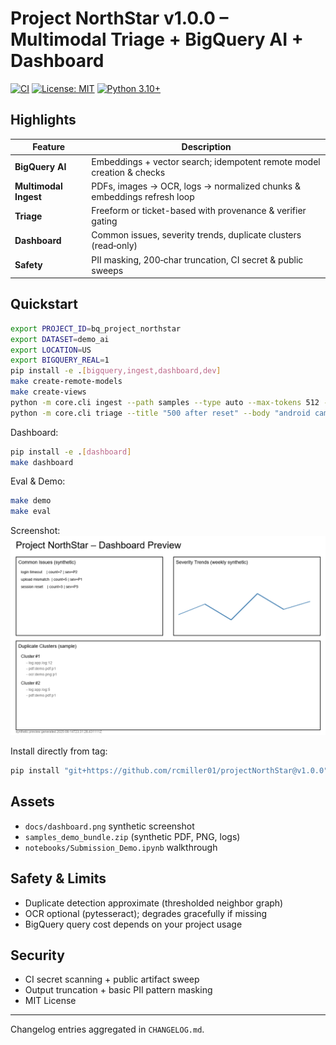 # Project NorthStar v1.0.0 – Multimodal Triage + BigQuery AI + Dashboard

[![CI](https://github.com/rcmiller01/projectNorthStar/actions/workflows/ci.yml/badge.svg)](https://github.com/rcmiller01/projectNorthStar/actions/workflows/ci.yml)
[![License: MIT](https://img.shields.io/badge/License-MIT-yellow.svg)](../LICENSE)
[![Python 3.10+](https://img.shields.io/badge/python-3.10%2B-blue)](https://www.python.org/)

## Highlights

| Feature | Description |
|---------|-------------|
| **BigQuery AI** | Embeddings + vector search; idempotent remote model creation & checks |
| **Multimodal Ingest** | PDFs, images → OCR, logs → normalized chunks & embeddings refresh loop |
| **Triage** | Freeform or ticket-based with provenance & verifier gating |
| **Dashboard** | Common issues, severity trends, duplicate clusters (read‑only) |
| **Safety** | PII masking, 200‑char truncation, CI secret & public sweeps |

## Quickstart
```bash
export PROJECT_ID=bq_project_northstar
export DATASET=demo_ai
export LOCATION=US
export BIGQUERY_REAL=1
pip install -e .[bigquery,ingest,dashboard,dev]
make create-remote-models
make create-views
python -m core.cli ingest --path samples --type auto --max-tokens 512 --refresh-loop
python -m core.cli triage --title "500 after reset" --body "android camera" --severity P1 --out out/plan.md
```

Dashboard:
```bash
pip install -e .[dashboard]
make dashboard
```

Eval & Demo:
```bash
make demo
make eval
```

Screenshot:
![Dashboard Preview](dashboard.png)

Install directly from tag:
```bash
pip install "git+https://github.com/rcmiller01/projectNorthStar@v1.0.0"
```

## Assets
- `docs/dashboard.png` synthetic screenshot
- `samples_demo_bundle.zip` (synthetic PDF, PNG, logs)
- `notebooks/Submission_Demo.ipynb` walkthrough

## Safety & Limits
- Duplicate detection approximate (thresholded neighbor graph)
- OCR optional (pytesseract); degrades gracefully if missing
- BigQuery query cost depends on your project usage

## Security
- CI secret scanning + public artifact sweep
- Output truncation + basic PII pattern masking
- MIT License

---
Changelog entries aggregated in `CHANGELOG.md`.
